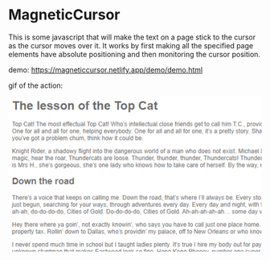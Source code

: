 # MagneticCursor
This is some javascript that will make the text on a page stick to the cursor as the cursor moves over it. It works by first making all the specified page elements have absolute positioning and then monitoring the cursor position.

demo:
https://magneticcursor.netlify.app/demo/demo.html

gif of the action:

![Example 1](demo/example1.gif?raw=true "example 1")
